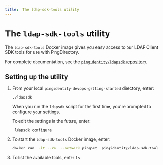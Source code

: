 ```yaml
---
title:  The ldap-sdk-tools utility
---
```

# The `ldap-sdk-tools` utility

The `ldap-sdk-tools` Docker image gives you easy access to our LDAP Client SDK tools for use with PingDirectory.

For complete documentation, see the [`pingidentity/ldapsdk` repository](https://github.com/pingidentity/ldapsdk).

## Setting up the utility

1. From your local `pingidentity-devops-getting-started` directory, enter:

    ```sh
    ./ldapsdk
    ```

    When you run the `ldapsdk` script for the first time, you're prompted to configure your settings.

    To edit the settings in the future, enter:

    ```sh
     ldapsdk configure
   ```

1. To start the `ldap-sdk-tools` Docker image, enter:

    ```sh
    docker run  -it --rm  --network pingnet  pingidentity/ldap-sdk-tools:latest
    ```

1. To list the available tools, enter `ls`
